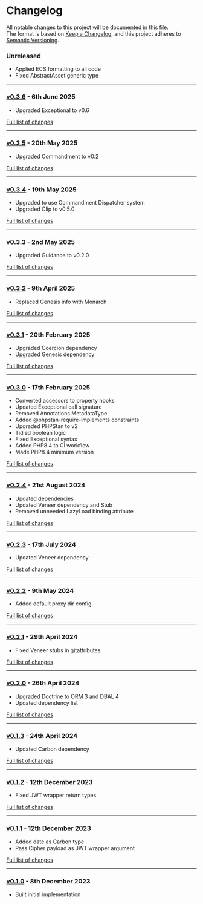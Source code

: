 # Changelog

All notable changes to this project will be documented in this file.<br>
The format is based on [Keep a Changelog](https://keepachangelog.com/en/1.0.0/),
and this project adheres to [Semantic Versioning](https://semver.org/spec/v2.0.0.html).

### Unreleased
- Applied ECS formatting to all code
- Fixed AbstractAsset generic type

---

### [v0.3.6](https://github.com/decodelabs/indoctrination/commits/v0.3.6) - 6th June 2025

- Upgraded Exceptional to v0.6

[Full list of changes](https://github.com/decodelabs/indoctrination/compare/v0.3.5...v0.3.6)

---

### [v0.3.5](https://github.com/decodelabs/indoctrination/commits/v0.3.5) - 20th May 2025

- Upgraded Commandment to v0.2

[Full list of changes](https://github.com/decodelabs/indoctrination/compare/v0.3.4...v0.3.5)

---

### [v0.3.4](https://github.com/decodelabs/indoctrination/commits/v0.3.4) - 19th May 2025

- Upgraded to use Commandment Dispatcher system
- Upgraded Clip to v0.5.0

[Full list of changes](https://github.com/decodelabs/indoctrination/compare/v0.3.3...v0.3.4)

---

### [v0.3.3](https://github.com/decodelabs/indoctrination/commits/v0.3.3) - 2nd May 2025

- Upgraded Guidance to v0.2.0

[Full list of changes](https://github.com/decodelabs/indoctrination/compare/v0.3.2...v0.3.3)

---

### [v0.3.2](https://github.com/decodelabs/indoctrination/commits/v0.3.2) - 9th April 2025

- Replaced Genesis info with Monarch

[Full list of changes](https://github.com/decodelabs/indoctrination/compare/v0.3.1...v0.3.2)

---

### [v0.3.1](https://github.com/decodelabs/indoctrination/commits/v0.3.1) - 20th February 2025

- Upgraded Coercion dependency
- Upgraded Genesis dependency

[Full list of changes](https://github.com/decodelabs/indoctrination/compare/v0.3.0...v0.3.1)

---

### [v0.3.0](https://github.com/decodelabs/indoctrination/commits/v0.3.0) - 17th February 2025

- Converted accessors to property hooks
- Updated Exceptional call signature
- Removed Annotations MetadataType
- Added @phpstan-require-implements constraints
- Upgraded PHPStan to v2
- Tidied boolean logic
- Fixed Exceptional syntax
- Added PHP8.4 to CI workflow
- Made PHP8.4 minimum version

[Full list of changes](https://github.com/decodelabs/indoctrination/compare/v0.2.4...v0.3.0)

---

### [v0.2.4](https://github.com/decodelabs/indoctrination/commits/v0.2.4) - 21st August 2024

- Updated dependencies
- Updated Veneer dependency and Stub
- Removed unneeded LazyLoad binding attribute

[Full list of changes](https://github.com/decodelabs/indoctrination/compare/v0.2.3...v0.2.4)

---

### [v0.2.3](https://github.com/decodelabs/indoctrination/commits/v0.2.3) - 17th July 2024

- Updated Veneer dependency

[Full list of changes](https://github.com/decodelabs/indoctrination/compare/v0.2.2...v0.2.3)

---

### [v0.2.2](https://github.com/decodelabs/indoctrination/commits/v0.2.2) - 9th May 2024

- Added default proxy dir config

[Full list of changes](https://github.com/decodelabs/indoctrination/compare/v0.2.1...v0.2.2)

---

### [v0.2.1](https://github.com/decodelabs/indoctrination/commits/v0.2.1) - 29th April 2024

- Fixed Veneer stubs in gitattributes

[Full list of changes](https://github.com/decodelabs/indoctrination/compare/v0.2.0...v0.2.1)

---

### [v0.2.0](https://github.com/decodelabs/indoctrination/commits/v0.2.0) - 26th April 2024

- Upgraded Doctrine to ORM 3 and DBAL 4
- Updated dependency list

[Full list of changes](https://github.com/decodelabs/indoctrination/compare/v0.1.3...v0.2.0)

---

### [v0.1.3](https://github.com/decodelabs/indoctrination/commits/v0.1.3) - 24th April 2024

- Updated Carbon dependency

[Full list of changes](https://github.com/decodelabs/indoctrination/compare/v0.1.2...v0.1.3)

---

### [v0.1.2](https://github.com/decodelabs/indoctrination/commits/v0.1.2) - 12th December 2023

- Fixed JWT wrapper return types

[Full list of changes](https://github.com/decodelabs/indoctrination/compare/v0.1.1...v0.1.2)

---

### [v0.1.1](https://github.com/decodelabs/indoctrination/commits/v0.1.1) - 12th December 2023

- Added date as Carbon type
- Pass Cipher payload as JWT wrapper argument

[Full list of changes](https://github.com/decodelabs/indoctrination/compare/v0.1.0...v0.1.1)

---

### [v0.1.0](https://github.com/decodelabs/indoctrination/commits/v0.1.0) - 8th December 2023

- Built initial implementation
